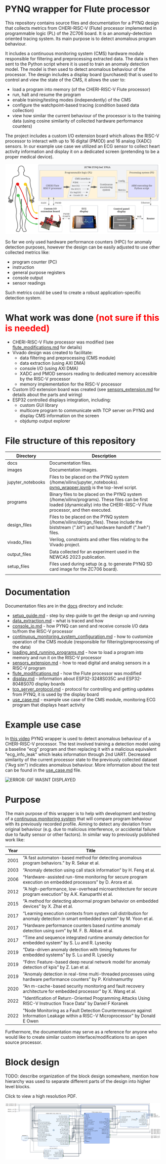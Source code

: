 # PYNQ wrapper for Flute processor
This repository contains source files and documentation for a PYNQ design that collects metrics from CHERI-RISC-V (Flute) processor implemented in programmable logic (PL) of the ZC706 board. It is an anomaly-detection oriented tracing system. Its main purpose is to detect anomalous program behaviour. 

It includes a continuous monitoring system (CMS) hardware module responsible for filtering and preprocessing extracted data. The data is then sent to the Python script where it is used to train an anomaly detection model. The model is then used to detect anomalous behaviour of the processor. The design includes a display board (purchased) that is used to control and view the state of the CMS, it allows the user to:  
* load a program into memory (of the CHERI-RISC-V Flute processor)  
* run, halt and resume the program
* enable training/testing modes (independently) of the CMS
* configure the watchpoint-based tracing (condition based data collection)
* view how similar the current behaviour of the processor is to the training data (using cosine similarity of collected hardware performance counters)

The project includes a custom I/O extension board which allows the RISC-V processor to interact with up to 16 digital (PMOD) and 16 analog (XADC) sensors. In our example use case we utilized an ECG sensor to collect heart activity information and display it on a dedicated screen (pretending to be a proper medical device).

![ERROR: IMAGE WASNT DISPLAYED](./images/overview_detailed_3.png)

So far we only used hardware performance counters (HPC) for anomaly detection purposes, however the design can be easily adjusted to use other collected metrics like:  
* program counter (PC)
* instruction
* general purpose registers
* console output
* sensor readings

Such metrics could be used to create a robust application-specific detection system.

# What work was done <span style="color:red"> (not sure if this is needed) </span>
* CHERI-RISC-V Flute processor was modified (see [flute_modifications.md](./docs/flute_modifications.md) for details) 
* Vivado design was created to facilitate:  
    * data filtering and preprocessing (CMS module)
    * data extraction (using AXI DMA)
    * console I/O (using AXI DMA) 
    * XADC and PMOD sensors reading to dedicated memory accessible by the RISC-V processor
    * memory implementation for the RISC-V processor
* Custom I/O extension board was created (see [sensors_extension.md](./docs/sensors_extension.md) for details about the parts and wiring)
* ESP32 controlled displays integration, including:
    * custom GUI library
    * multicore program to communicate with TCP server on PYNQ and display CMS information on the screen
    * objdump output explorer

# File structure of this repository

| Directory      | Description |
| ----------- | ----------- |
| docs | Documentation files. |
| images | Documentation images. |
| jupyter_notebooks | Files to be placed on the PYNQ system (/home/xilinx/jupyter_notebooks). [pynq_wrapper.ipynb](./jupyter_notebooks/pynq_wrapper.ipynb) is the top-level script. |
| programs | Binary files to be placed on the PYNQ system (/home/xilinx/programs). These files can be first loaded (dynamically) into the CHERI-RISC-V Flute processor, and then executed. |
| design_files | Files to be placed on the PYNQ system (/home/xilinx/design_files). These include the biststream (".bit") and hardware handoff (".hwh") files.  |
| vivado_files | Verilog, constraints and other files relating to the Vivado project. |
| output_files | Data collected for an experiment used in the NEWCAS 2023 publication. |
| setup_files | Files used during setup (e.g. to generate PYNQ SD card image for the ZC706 board). |
|  |  |

# Documentation
Documentation files are in the [docs](./docs) directory and include:
* [setup_guide.md](./docs/setup_guide.md) - step by step guide to get the design up and running
* [data_extraction.md](./docs/data_extraction.md) - what is traced and how
* [console_io.md](./docs/console_io.md) - how PYNQ can send and receive console I/O data to/from the RISC-V processor 
* [continuous_monitoring_system_configuration.md](./docs/continuous_monitoring_system_configuration.md) - how to customize operation of the CMS module (responsible for filtering/preprocessing of the data)
* [loading_and_running_programs.md](./docs/loading_and_running_programs.md) - how to load a program into memory and run it on the RISC-V processor
* [sensors_extension.md](./docs/sensors_extension.md) - how to read digital and analog sensors in a RISC-V program
* [flute_modifications.md](./docs/flute_modifications.md) - how the Flute processor was modified
* [display.md](./docs/display.md) - information about ESP32-3248S035C and ESP32-8048S070 display boards
* [tcp_server_protocol.md](./docs/tcp_server_protocol.md) - protocol for controlling and getting updates from PYNQ, it is used by the display board
* [use_case.md](./docs/use_case.md) - example use case of the CMS module, monitoring ECG program that displays heart activity

# Example use case
In [this video](https://www.youtube.com/watch?v=mMTVhH6iV2M) PYNQ wrapper is used to detect anomalous behaviour of a CHERI-RISC-V processor. The test involved training a detection model using a baseline "ecg" program and then replacing it with a malicious equivalent "ecg_info_leak" which leaks information through 2nd UART. Decreased similarity of the current processor state to the previously collected dataset ("Avg sim") indicates anomalous behaviour. More information about the test can be found in the [use_case.md](./docs/use_case.md) file.

![ERROR: GIF WASNT DISPLAYED](./images/cms_gif_small_size.gif)

# Purpose
The main purpose of this wrapper is to help with development and testing of a [continuous monitoring system](https://github.com/michalmonday/continuous_monitoring_system) that will compare program behaviour with its previously recorded profile. Aiming to detect any deviation from original behaviour (e.g. due to malicious interference, or accidental failure due to faulty sensor or other factors). In similar way to previously published work like:  

| Year | Title |  
| ---- | ----- |
| 2001 | “A fast automaton-based method for detecting anomalous program behaviors.” by R. Sekar et al.  |  
| 2003 | “Anomaly detection using call stack information“ by H. Feng et al. |   
| 2006 | “Hardware-assisted run-time monitoring for secure program execution on embedded processors” by D. Arora et al.  |  
| 2012 | “A high-performance, low-overhead microarchitecture for secure program execution” by A.K. Kanuparthi et al.  |  
| 2015 | “A method for detecting abnormal program behavior on embedded devices” by X. Zhai et al.  |  
| 2017 | “Learning execution contexts from system call distribution for anomaly detection in smart embedded system” by M. Yoon et  al. |
| 2017 | “Hardware performance counters based runtime anomaly detection using svm” by M. F. B. Abbas et al.  |  
| 2017 | “Time and sequence integrated runtime anomaly detection for embedded system“ by S. Lu and R. Lysecky  |  
| 2019 | “Data-driven anomaly detection with timing features for embedded systems” by S. Lu and R. Lysecky  |  
| 2019 | “Fdnn: Feature-based deep neural network model for anomaly detection of kpis” by Z. Lan et al.  |  
| 2019 | “Anomaly detection in real-time multi-threaded processes using hardware performance counters” by P. Krishnamurthy  |  
| 2020 | “An m-cache-based security monitoring and fault recovery architecture for embedded processor” by X. Wang et al.  |  
| 2022 | "Identification of Return-Oriented Programming Attacks Using RISC-V Instruction Trace Data" by Daniel F Koranek
| 2022 | "Node Monitoring as a Fault Detection Countermeasure against Information Leakage within a RISC-V Microprocessor" by Donald E Owen

Furthermore, the documentation may serve as a reference for anyone who would like to create similar custom interface/modifications to an open source processor.


# Block design

TODO: describe organization of the block design somewhere, mention how hierarchy was used to separate different parts of the design into higher level blocks.

Click to view a high resolution PDF.

[<img alt="ERROR: IMAGE WASNT DISPLAYED" src="./images/block_design.png" />](./images/block_design.pdf)
